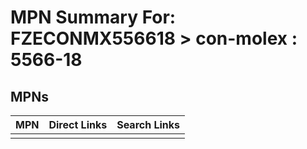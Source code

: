 



# MPN Summary For: FZECONMX556618 > con-molex : 5566-18

## MPNs
  

|MPN|Direct Links|Search Links|
| :--- | :--- | :--- |
||||
